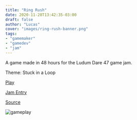 ```yaml
---
title: "Ring Rush"
date: 2020-11-28T13:42:35-03:00
draft: false
author: "Lucas"
cover: "images/ring-rush-banner.png"
tags:
- "gamemaker"
- "gamedev"
- "jam"
---
```


A game made in 48 hours for the Ludum Dare 47 game jam.

Theme: Stuck in a Loop

[Play](https://lblotta.itch.io/ring-rush)

[Jam Entry](https://ldjam.com/events/ludum-dare/47/ring-rush)

[Source](https://github.com/blotta/ld47)

![gameplay](/images/ring-rush-gameplay.gif)
